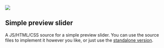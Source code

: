 <img src="https://jacob-gray.github.io/simple-preview-slider/example/header.png">

## Simple preview slider

A JS/HTML/CSS source for a simple preview slider. You can use the source files to implement it however you like, or just use the [standalone version](https://jacob-gray.github.io/simple-preview-slider/example).
